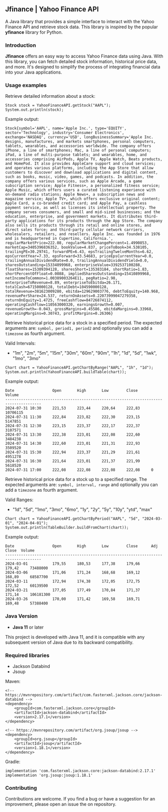 ## Jfinance | Yahoo Finance API

A Java library that provides a simple interface to interact with the Yahoo Finance API and retrieve stock data. This library is inspired by the popular **yfinance** library for Python.


### Introduction

**Jfinance** offers an easy way to access Yahoo Finance data using Java. With this library, you can fetch detailed stock information, historical price data, and more. It's designed to simplify the process of integrating financial data into your Java applications.

### Usage examples

Retrieve detailed information about a stock:

```
Stock stock = YahooFinanceAPI.getStock("AAPL");
System.out.println(stock);
```
Example output:
```
Stock{symbol='AAPL', name='Apple Inc.', type='EQUITY', sector='Technology', industry='Consumer Electronics', exchange='NASDAQ', currency='USD', longBusinessSummary='Apple Inc. designs, manufactures, and markets smartphones, personal computers, tablets, wearables, and accessories worldwide. The company offers iPhone, a line of smartphones; Mac, a line of personal computers; iPad, a line of multi-purpose tablets; and wearables, home, and accessories comprising AirPods, Apple TV, Apple Watch, Beats products, and HomePod. It also provides AppleCare support and cloud services; and operates various platforms, including the App Store that allow customers to discover and download applications and digital content, such as books, music, video, games, and podcasts. In addition, the company offers various services, such as Apple Arcade, a game subscription service; Apple Fitness+, a personalized fitness service; Apple Music, which offers users a curated listening experience with on-demand radio stations; Apple News+, a subscription news and magazine service; Apple TV+, which offers exclusive original content; Apple Card, a co-branded credit card; and Apple Pay, a cashless payment service, as well as licenses its intellectual property. The company serves consumers, and small and mid-sized businesses; and the education, enterprise, and government markets. It distributes third-party applications for its products through the App Store. The company also sells its products through its retail and online stores, and direct sales force; and third-party cellular network carriers, wholesalers, retailers, and resellers. Apple Inc. was founded in 1976 and is headquartered in Cupertino, California.', regularMarketPrice=222.08, regularMarketChangePercent=1.4990853, marketCap=3405396836352, bookValue=4.837, priceToBook=34.538105, trailingPE=30.29741, forwardPE=6.43, epsTrailingTwelveMonths=6.62, epsCurrentYear=7.33, epsForward=33.54683, priceEpsCurrentYear=0.0, trailingAnnualDividendRate=0.0, trailingAnnualDividendYield=0.0, sharesOutstanding=15334099968, enterpriseValue=3392537100288, floatShares=15309394128, sharesShort=135383184, shortRatio=1.83, shortPercentOfFloat=0.0088, impliedSharesOutstanding=15410899968, netIncomeToCommon=1.00389003264E11, pegRatio=2.98, enterpriseToRevenue=8.89, enterpriseToEbitda=26.171, totalCash=67150000128, totalDebt=104590000128, totalRevenue=381623009280, ebitda=129629003776, debtToEquity=140.968, revenuePerShare=24.537, returnOnAssets=0.22073999047279358, returnOnEquity=1.4725, freeCashflow=84726874112, operatingCashflow=110563000320, earningsGrowth=0.007, revenueGrowth=-0.043, grossMargins=0.45586, ebitdaMargins=0.33968, operatingMargins=0.30743, profitMargins=0.26306}
```
Retrieve historical price data for a stock in a specified period. The expected arguments are:
`symbol, period1, period2` and optionally you can add a `timezone` as fourth argument.

Valid Intervals:
- "1m", "2m", "5m", "15m", "30m", "60m", "90m", "1h", "1d", "5d", "1wk", "1mo", "3mo"

```
Chart chart = YahooFinanceAPI.getChartByRange("AAPL", "1h", "1d");
System.out.println(YahooFinanceAPI.buildTable(chart));
```
Example output:
```
Date                 Open       High       Low        Close      Volume    
--------------------------------------------------------------------------------------
2024-07-31 10:30     221,53     223,44     220,64     222,83     10706115  
2024-07-31 11:30     222,84     223,82     222,30     223,15     5147851   
2024-07-31 12:30     223,15     223,37     222,17     222,37     3107571   
2024-07-31 13:30     222,38     223,01     222,08     222,60     3484238   
2024-07-31 14:30     222,60     223,01     221,31     222,93     3509520   
2024-07-31 15:30     222,94     223,37     221,29     221,61     4951278   
2024-07-31 16:30     221,64     223,01     221,37     221,99     5618520   
2024-07-31 17:00     222,08     222,08     222,08     222,08     0         
```

Retrieve historical price data for a stock up to a specified range. The expected arguments are:
`symbol, interval, range` and optionally you can add a `timezone` as fourth argument.

Valid Ranges:
- "1d", "5d", "1mo", "3mo", "6mo", "1y", "2y", "5y", "10y", "ytd", "max"

```
Chart chart = YahooFinanceAPI.getChartByPeriod("AAPL", "5d", "2024-03-01", "2024-04-01");
System.out.println(TableBuilder.buildFromChart(chart));
```
Example output:
```
Date                 Open       High       Low        Close      Adj Close  Volume    
--------------------------------------------------------------------------------------
2024-03-01           179,55     180,53     177,38     179,66     179,42     73488000  
2024-03-06           171,06     171,24     168,68     169,12     168,89     68587700  
2024-03-11           172,94     174,38     172,05     172,75     172,52     60139500  
2024-03-21           177,05     177,49     170,84     171,37     171,14     106181300 
2024-03-26           170,00     171,42     169,58     169,71     169,48     57388400  
```


### Java Version

- **Java 11** or later

This project is developed with Java 11, and it is compatible with any subsequent version of Java due to its backward compatibility.


### Required libraries

- Jackson Databind
- Jsoup

Maven:
```
<!-- https://mvnrepository.com/artifact/com.fasterxml.jackson.core/jackson-databind -->
<dependency>
    <groupId>com.fasterxml.jackson.core</groupId>
    <artifactId>jackson-databind</artifactId>
    <version>2.17.1</version>
</dependency>

<!-- https://mvnrepository.com/artifact/org.jsoup/jsoup -->
<dependency>
    <groupId>org.jsoup</groupId>
    <artifactId>jsoup</artifactId>
    <version>1.18.1</version>
</dependency>
```
Gradle:
```
implementation 'com.fasterxml.jackson.core:jackson-databind:2.17.1'
implementation 'org.jsoup:jsoup:1.18.1'
```

### Contributing

Contributions are welcome. If you find a bug or have a suggestion for an improvement, please open an issue the on repository.